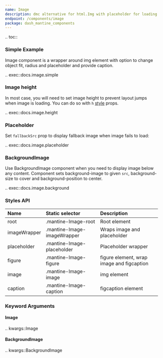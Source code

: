 ```yaml
---
name: Image
description: dmc alternative for html.Img with placeholder for loading and error states.
endpoint: /components/image
package: dash_mantine_components
---
```


.. toc::

### Simple Example

Image component is a wrapper around img element with option to change object fit, radius and placeholder and provide
caption.

.. exec::docs.image.simple

### Image height

In most case, you will need to set image height to prevent layout jumps when image is loading. You can do so with `h` [style](/style-props) props.

.. exec::docs.image.height

### Placeholder

Set `fallbackSrc` prop to display fallback image when image fails to load:

.. exec::docs.image.placeholder

### BackgroundImage

Use BackgroundImage component when you need to display image below any content. Component sets background-image to 
given `src`, background-size to cover and background-position to center.

.. exec::docs.image.background

### Styles API

| Name         | Static selector             | Description                               |
|:-------------|:----------------------------|:------------------------------------------|
| root         | .mantine-Image-root         | Root element                              |
| imageWrapper | .mantine-Image-imageWrapper | Wraps image and placeholder               |
| placeholder  | .mantine-Image-placeholder  | Placeholder wrapper                       |
| figure       | .mantine-Image-figure       | figure element, wrap image and figcaption |
| image        | .mantine-Image-image        | img element                               |
| caption      | .mantine-Image-caption      | figcaption element                        |

### Keyword Arguments

#### Image

.. kwargs::Image

#### BackgroundImage

.. kwargs::BackgroundImage
